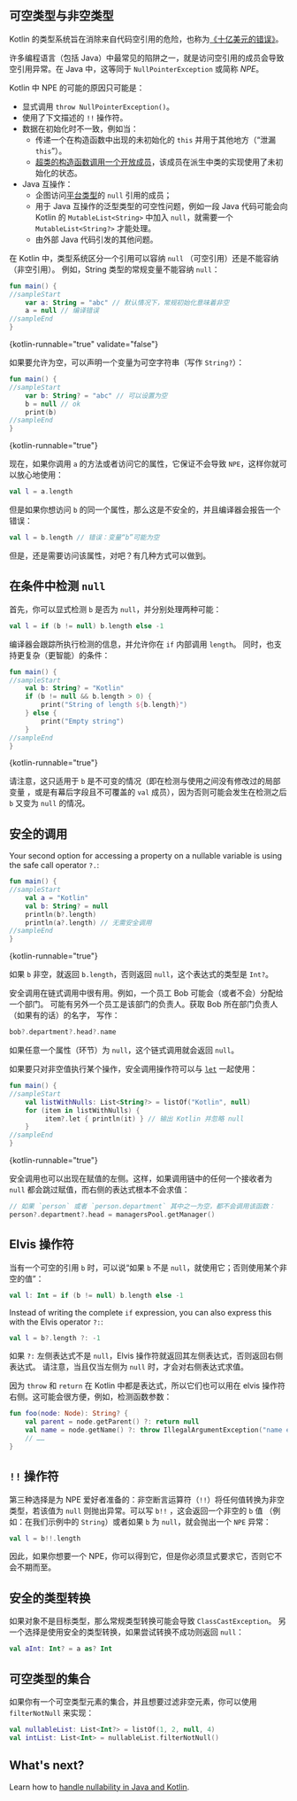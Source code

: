 [//]: # (title: 空安全)

## 可空类型与非空类型

Kotlin 的类型系统旨在消除来自代码空引用的危险，也称为[《十亿美元的错误》](https://en.wikipedia.org/wiki/Tony_Hoare#Apologies_and_retractions)。

许多编程语言（包括 Java）中最常见的陷阱之一，就是访问空引用的成员<!--
-->会导致空引用异常。在 Java 中，这等同于 `NullPointerException` 
或简称 *NPE*。

Kotlin 中 NPE 的可能的原因只可能是：

* 显式调用 `throw NullPointerException()`。
* 使用了下文描述的 `!!` 操作符。
* 数据在初始化时不一致，例如当：
  * 传递一个在构造函数中出现的未初始化的 `this` 并用于其他地方（“泄漏 `this`”）。
  * [超类的构造函数调用一个开放成员](inheritance.md#派生类初始化顺序)，该成员在派生中类的实现<!--
  -->使用了未初始化的状态。
* Java 互操作：
  * 企图访问[平台类型](java-interop.md#空安全与平台类型)的 `null` 引用的成员；
  * 用于 Java 互操作的泛型类型的可空性问题，例如一段 Java 代码可能会向 Kotlin 的 `MutableList<String>` 中加入
  `null`，就需要一个 `MutableList<String?>` 才能处理。
  * 由外部 Java 代码引发的其他问题。

在 Kotlin 中，类型系统区分一个引用可以容纳 `null` （可空引用）还是<!--
-->不能容纳（非空引用）。
例如，String 类型的常规变量不能容纳 `null`：

```kotlin
fun main() {
//sampleStart
    var a: String = "abc" // 默认情况下，常规初始化意味着非空
    a = null // 编译错误
//sampleEnd
}
```
{kotlin-runnable="true" validate="false"}

如果要允许为空，可以声明一个变量为可空字符串（写作 `String?`）：

```kotlin
fun main() {
//sampleStart
    var b: String? = "abc" // 可以设置为空
    b = null // ok
    print(b)
//sampleEnd
}
```
{kotlin-runnable="true"}

现在，如果你调用 `a` 的方法或者访问它的属性，它保证不会导致 `NPE`，这样你就可以放心地使用：

```kotlin
val l = a.length
```

但是如果你想访问 `b` 的同一个属性，那么这是不安全的，并且编译器会报告一个错误：

```kotlin
val l = b.length // 错误：变量“b”可能为空
```

但是，还是需要访问该属性，对吧？有几种方式可以做到。

## 在条件中检测 `null`

首先，你可以显式检测 `b` 是否为 `null`，并分别处理两种可能：

```kotlin
val l = if (b != null) b.length else -1
```

编译器会跟踪所执行检测的信息，并允许你在 `if` 内部调用 `length`。
同时，也支持更复杂（更智能）的条件：

```kotlin
fun main() {
//sampleStart
    val b: String? = "Kotlin"
    if (b != null && b.length > 0) {
        print("String of length ${b.length}")
    } else {
        print("Empty string")
    }
//sampleEnd
}
```
{kotlin-runnable="true"}

请注意，这只适用于 `b` 是不可变的情况（即在检测与使用之间没有修改过的局部变量
，或是有幕后字段且不可覆盖的 `val` 成员），因为否则可能会发生<!--
-->在检测之后 `b` 又变为 `null` 的情况。

## 安全的调用

Your second option for accessing a property on a nullable variable is using the safe call operator `?.`:

```kotlin
fun main() {
//sampleStart
    val a = "Kotlin"
    val b: String? = null
    println(b?.length)
    println(a?.length) // 无需安全调用
//sampleEnd
}
```
{kotlin-runnable="true"}

如果 `b` 非空，就返回 `b.length`，否则返回 `null`，这个表达式的类型是 `Int?`。

安全调用在链式调用中很有用。例如，一个员工 Bob 可能会（或者不会）分配给一个部门。
可能有另外一个员工是该部门的负责人。获取 Bob 所在部门负责人（如果有的话）的名字，
写作：

```kotlin
bob?.department?.head?.name
```

如果任意一个属性（环节）为 `null`，这个链式调用就会返回 `null`。

如果要只对非空值执行某个操作，安全调用操作符可以与
[`let`](https://kotlinlang.org/api/latest/jvm/stdlib/kotlin/let.html) 一起使用：

```kotlin
fun main() {
//sampleStart
    val listWithNulls: List<String?> = listOf("Kotlin", null)
    for (item in listWithNulls) {
         item?.let { println(it) } // 输出 Kotlin 并忽略 null
    }
//sampleEnd
}
```
{kotlin-runnable="true"}

安全调用也可以出现在赋值的左侧。这样，如果调用链中的任何一个接收者为
`null` 都会跳过赋值，而右侧的表达式根本不会求值：

```kotlin
// 如果 `person` 或者 `person.department` 其中之一为空，都不会调用该函数：
person?.department?.head = managersPool.getManager()
```

## Elvis 操作符

当有一个可空的引用 `b` 时，可以说“如果 `b` 不是 `null`，就使用它；否则使用某个非空的值”：

```kotlin
val l: Int = if (b != null) b.length else -1
```

Instead of writing the complete `if` expression, you can also express this with the Elvis operator `?:`:

```kotlin
val l = b?.length ?: -1
```

如果 `?:` 左侧表达式不是 `null`，Elvis 操作符就返回其左侧表达式，否则返回<!--
-->右侧表达式。
请注意，当且仅当左侧为 `null` 时，才会对右侧表达式求值。

因为 `throw` 和 `return` 在 Kotlin 中都是表达式，所以它们也可以用在
elvis 操作符右侧。这可能会很方便，例如，检测函数参数：

```kotlin
fun foo(node: Node): String? {
    val parent = node.getParent() ?: return null
    val name = node.getName() ?: throw IllegalArgumentException("name expected")
    // ……
}
```

## `!!` 操作符

第三种选择是为 NPE 爱好者准备的：非空断言运算符（`!!`）将任何值转换为非空<!--
-->类型，若该值为 `null` 则抛出异常。可以写 `b!!` ，这会返回一个非空的 `b` 值
（例如：在我们示例中的 `String`）或者如果 `b` 为 `null`，就会抛出一个 `NPE` 异常：

```kotlin
val l = b!!.length
```

因此，如果你想要一个 NPE，你可以得到它，但是你必须显式要求它，否则它不会不期而至。

## 安全的类型转换

如果对象不是目标类型，那么常规类型转换可能会导致 `ClassCastException`。
另一个选择是使用安全的类型转换，如果尝试转换不成功则返回 `null`：

```kotlin
val aInt: Int? = a as? Int
```

## 可空类型的集合

如果你有一个可空类型元素的集合，并且想要过滤非空元素，你可以使用
`filterNotNull` 来实现：

```kotlin
val nullableList: List<Int?> = listOf(1, 2, null, 4)
val intList: List<Int> = nullableList.filterNotNull()
```

## What's next?

Learn how to [handle nullability in Java and Kotlin](java-to-kotlin-nullability-guide.md).